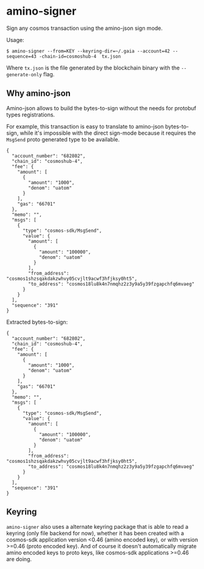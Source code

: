 # amino-signer

Sign any cosmos transaction using the amino-json sign mode.

Usage:
```
$ amino-signer --from=KEY --keyring-dir=~/.gaia --account=42 --sequence=43 -chain-id=cosmoshub-4  tx.json
```

Where `tx.json` is the file generated by the blockchain binary with the
`--generate-only` flag.


## Why amino-json

Amino-json allows to build the bytes-to-sign without the needs for protobuf
types registrations.

For example, this transaction is easy to translate to amino-json bytes-to-sign,
while it's impossible with the direct sign-mode because it requires the
`MsgSend` proto generated type to be available.

```
{
  "account_number": "682802",
  "chain_id": "cosmoshub-4",
  "fee": {
    "amount": [
      {
        "amount": "1000",
        "denom": "uatom"
      }
    ],
    "gas": "66701"
  },
  "memo": "",
  "msgs": [
    {
      "type": "cosmos-sdk/MsgSend",
      "value": {
        "amount": [
          {
            "amount": "100000",
            "denom": "uatom"
          }
        ],
        "from_address": "cosmos1shzsqakdakzwhvy05cvjlt9acwf3hfjksy0ht5",
        "to_address": "cosmos18lu8k4n7nmqhz2z3y9a5y39fzgapchfq6mvaeg"
      }
    }
  ],
  "sequence": "391"
}
```
Extracted bytes-to-sign:
```
{
  "account_number": "682802",
  "chain_id": "cosmoshub-4",
  "fee": {
    "amount": [
      {
        "amount": "1000",
        "denom": "uatom"
      }
    ],
    "gas": "66701"
  },
  "memo": "",
  "msgs": [
    {
      "type": "cosmos-sdk/MsgSend",
      "value": {
        "amount": [
          {
            "amount": "100000",
            "denom": "uatom"
          }
        ],
        "from_address": "cosmos1shzsqakdakzwhvy05cvjlt9acwf3hfjksy0ht5",
        "to_address": "cosmos18lu8k4n7nmqhz2z3y9a5y39fzgapchfq6mvaeg"
      }
    }
  ],
  "sequence": "391"
}
```

## Keyring

`amino-signer` also uses a alternate keyring package that is able to read a
keyring (only file backend for now), whether it has been created with a
cosmos-sdk application version <0.46 (amino encoded key), or with version >=0.46
(proto encoded key). And of course it doesn't automatically migrate amino
encoded keys to proto keys, like cosmos-sdk applications >=0.46 are doing.
